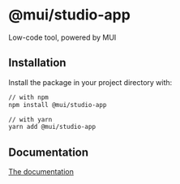 # @mui/studio-app

Low-code tool, powered by MUI

## Installation

Install the package in your project directory with:

```sh
// with npm
npm install @mui/studio-app

// with yarn
yarn add @mui/studio-app
```

## Documentation

[The documentation](./docs)
